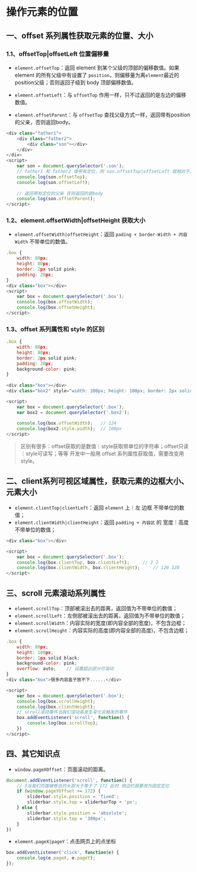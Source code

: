 # 操作元素的位置

## 一、offset 系列属性获取元素的位置、大小

### 1.1、offsetTop|offsetLeft 位置偏移量

* `element.offsetTop`：返回 element 到某个父级的顶部的偏移数值。如果 element 的所有父级中有设置了 `position`，则偏移量为离`element`最近的 position父级；否则返回子级到 body 顶部偏移数值。

* `element.offsetLeft`：与 `offsetTop` 作用一样，只不过返回的是左边的偏移数值。

* `element.offsetParent`：与 `offsetTop` 查找父级方式一样，返回带有position的父亲，否则返回body。

```js 
<div class="father1">
    <div class="father2">
    	<div class="son"></div>
    </div>
</div>
<script>
    var son = document.querySelector('.son');
    // father1 和 father2 谁带有定位，则 son.offsetTop|offsetLeft 就相对于谁
    console.log(son.offsetTop);
    console.log(son.offsetLeft);
    
    // 返回带有定位的父亲 否则返回的是body
    console.log(son.offsetParent);
</script>
```

### 1.2、element.offsetWidth|offsetHeight 获取大小

* `element.offsetWidth|offsetHeight`：返回 `pading + border-Width + 内容Width` 不带单位的数值。

```js
.box {
	width: 80px;
	height: 80px;
	border: 2px solid pink;
	padding: 20px;
}
<div class="box"></div>
<script>
    var box = document.querySelector('.box');
    console.log(box.offsetWidth);
    console.log(box.offsetHeight);
</script>
```

### 1.3、offset 系列属性和 style 的区别

```js
.box {
	width: 80px;
	height: 80px;
	border: 2px solid pink;
	padding: 20px;
	background-color: pink;
}
		
<div class="box"></div>
<div class="box2" style="width: 100px; height: 100px; border: 2px solid pink; padding: 20px;"></div>

<script>
    var box = document.querySelector('.box');
    var box2 = document.querySelector('.box2');
    
    console.log(box.offsetWidth);	// 124
    console.log(box2.style.width);	// 100px
</script>
```

> 区别有很多：offset获取的是数值｜style获取带单位的字符串；offset只读｜style可读写；等等
> 开发中一般用 offset 系列属性获取值，需要改变用style。

## 二、client系列可视区域属性，获取元素的边框大小、元素大小

* `element.clientTop|clientLeft`：返回 `element` 上｜左 边框 不带单位的数值；
* `element.clientWidth|clientHeight`：返回 `padding + 内容区` 的 宽度｜高度 不带单位的数值；

```js
<div class="box"></div>

<script>
	var box = document.querySelector('.box');
	console.log(box.clientTop, box.clientLeft);		// 2 2
	console.log(box.clientWidth, box.clientHeight);		// 120 120
</script>
```

## 三、scroll 元素滚动系列属性

* `element.scrollTop`：顶部被滚出去的距离，返回值为不带单位的数值；
* `element.scrollLeft`：左侧部被滚出去的距离，返回值为不带单位的数值；
* `element.scrollWidth`：内容实际的宽度(即内容全部的宽度)，不包含边框；
* `element.scrollHeight`：内容实际的高度(即内容全部的高度)，不包含边框；

```js
.box {
	width: 80px;
	height: 180px;
	border: 1px solid black;
	background-color: pink;
	overflow: auto;    // 设置超出部分可滚动
}
<div class="box">很多内容盒子放不下......</div>

<script>
    var box = document.querySelector('.box');
    console.log(box.scrollHeight);
    console.log(box.clientHeight);
    // scroll滚动事件当我们滚动条发生变化会触发的事件
    box.addEventListener('scroll', function() {
        console.log(box.scrollTop);
    })
</script>
```

## 四、其它知识点

* `window.pageXOffset`：页面滚动的距离。

```js
document.addEventListener('scroll', function() {
    // 3当我们页面被卷去的头部大于等于了 172 此时 侧边栏就要改为固定定位
    if (window.pageYOffset >= 172) {
        sliderbar.style.position = 'fixed';
        sliderbar.style.top = sliderbarTop + 'px';
    } else {
        sliderbar.style.position = 'absolute';
        sliderbar.style.top = '300px';
    }
})
```

* `element.pageX|pageY`：点击网页上的点坐标

```js
box.addEventListener('click', function(e) {
	console.log(e.pageX, e.pageY);
});
```